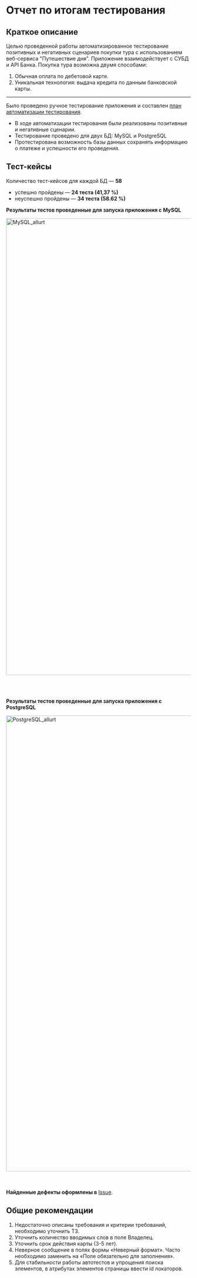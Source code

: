 # Отчет по итогам тестирования

## Краткое описание

Целью проведенной работы автоматизированное тестирование позитивных и негативных сценариев покупки тура с использованием веб-сервиса "Путешествие дня".
Приложение взаимодействует с СУБД и API Банка.
Покупка тура возможна двумя способами:
1. Обычная оплата по дебетовой карте.
2. Уникальная технология: выдача кредита по данным банковской карты.
--------------
Было проведено ручное тестирование приложения и составлен [план автоматизации тестирования](https://github.com/VikaMin/Diplomaqa/blob/main/docs/Plan.md). 


* В ходе автоматизации тестирования были реализованы позитивные и негативные сценарии. 
* Тестирование проведено для двух БД: MySQL и PostgreSQL
* Протестирована возможность базы данных сохранять информацию о платеже и успешности его проведения.

## Тест-кейсы
Количество тест-кейсов для каждой БД — **58**
- успешно пройдены — **24 теста (41,37 %)**
- неуспешно пройдены — **34 теста (58.62 %)**

**Результаты тестов проведенные для запуска приложения с MySQL**

<img width="1243" alt="MySQL_allurt" src="https://github.com/VikaMin/Diplomaqa/assets/36961768/61e1462d-5a74-4325-9327-11dcdb4c657d">

<br></br>

**Результаты тестов проведенные для запуска приложения с PostgreSQL**

<img width="1240" alt="PostgreSQL_allurt" src="https://github.com/VikaMin/Diplomaqa/assets/36961768/dcb2b7e3-88b6-4699-9ac7-27a70f51a94c">

<br></br>
**Найденные дефекты оформлены в** [Issue](https://github.com/VikaMin/Diplomaqa/issues).

## Общие рекомендации
1. Недостаточно описаны требования и критерии требований, необходимо уточнить ТЗ. 
2. Уточнить количество вводимых слов в поле Владелец. 
3. Уточнить срок действия карты (3-5 лет). 
2. Неверное сообщение в полях формы «Неверный формат». Часто необходимо заменить на «Поле обязательно для заполнения».
3. Для стабильности работы автотестов и упрощения поиска элементов, в атрибутах элементов страницы ввести id локаторов.

